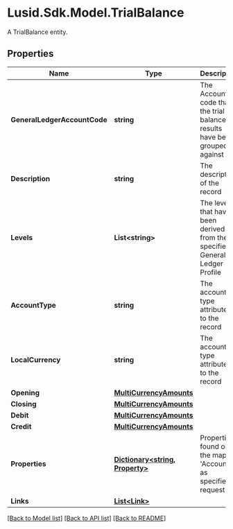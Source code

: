# Lusid.Sdk.Model.TrialBalance
A TrialBalance entity.

## Properties

Name | Type | Description | Notes
------------ | ------------- | ------------- | -------------
**GeneralLedgerAccountCode** | **string** | The Account code that the trial balance results have been grouped against | 
**Description** | **string** | The description of the record | [optional] 
**Levels** | **List&lt;string&gt;** | The levels that have been derived from the specified General Ledger Profile | 
**AccountType** | **string** | The account type attributed to the record | 
**LocalCurrency** | **string** | The account type attributed to the record | 
**Opening** | [**MultiCurrencyAmounts**](MultiCurrencyAmounts.md) |  | 
**Closing** | [**MultiCurrencyAmounts**](MultiCurrencyAmounts.md) |  | 
**Debit** | [**MultiCurrencyAmounts**](MultiCurrencyAmounts.md) |  | 
**Credit** | [**MultiCurrencyAmounts**](MultiCurrencyAmounts.md) |  | 
**Properties** | [**Dictionary&lt;string, Property&gt;**](Property.md) | Properties found on the mapped &#39;Account&#39;, as specified in request | [optional] 
**Links** | [**List&lt;Link&gt;**](Link.md) |  | [optional] 

[[Back to Model list]](../README.md#documentation-for-models) [[Back to API list]](../README.md#documentation-for-api-endpoints) [[Back to README]](../README.md)

